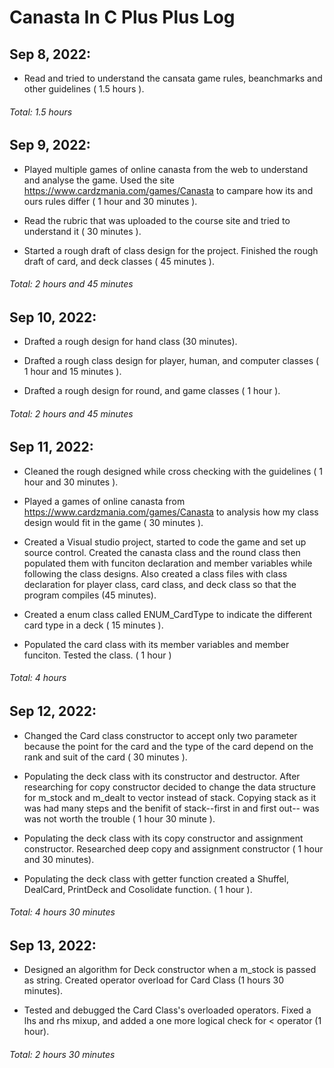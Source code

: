 # Canasta In C Plus Plus Log

## Sep 8, 2022:
- Read and tried to understand the cansata game rules, beanchmarks and other 
	guidelines ( 1.5 hours ).

###### Total: 1.5 hours

## Sep 9, 2022:
- Played multiple games of online canasta from the web to understand and 
	analyse the game. Used the site https://www.cardzmania.com/games/Canasta 
	to campare how its and ours rules differ ( 1 hour and 30 minutes ).

- Read the rubric that was uploaded to the course site and tried to 
	understand it ( 30 minutes ).

- Started a rough draft of class design for the project. Finished 
	the rough draft of card, and deck classes ( 45 minutes ).

###### Total: 2 hours and 45 minutes

## Sep 10, 2022:
- Drafted a rough design for hand class (30 minutes).

- Drafted a rough class design for player, human, and computer classes 
	( 1 hour and 15 minutes ).

- Drafted a rough design for round, and game classes ( 1 hour ).

###### Total: 2 hours and 45 minutes

## Sep 11, 2022:
- Cleaned the rough designed while cross checking with the guidelines 
	( 1 hour and 30 minutes ).

- Played a games of online canasta from https://www.cardzmania.com/games/Canasta 
	to analysis how my class design would fit in the game ( 30 minutes ).

- Created a Visual studio project, started to code the game and set up source 
	control. Created the canasta class and the round class then populated them 
	with funciton declaration and member variables while following the class 
	designs. Also created a class files with class declaration for player class,
	card class, and deck class so that the program compiles (45 minutes).

- Created a enum class called ENUM_CardType to indicate the different card type 
	in a deck ( 15 minutes ).

- Populated the card class with its member variables and member funciton. Tested
	the class. ( 1 hour )

###### Total: 4 hours

## Sep 12, 2022:

- Changed the Card class constructor to accept only two parameter because the 
	point for the card and the type of the card depend on the rank and suit of
	the card ( 30 minutes ).

- Populating the deck class with its constructor and destructor. After
	researching for copy constructor decided to change the data structure 
	for m_stock and m_dealt to vector instead of stack. Copying stack as 
	it was had many steps and the benifit of stack--first in and first out-- was 
	was not worth the trouble ( 1 hour 30 minute ).

- Populating the deck class with its copy constructor and assignment 
	constructor. Researched deep copy and assignment constructor 
	( 1 hour and 30 minutes).

- Populating the deck class with getter function created a Shuffel, DealCard,
	PrintDeck and Cosolidate function.
	( 1 hour ).

###### Total: 4 hours 30 minutes

## Sep 13, 2022:

- Designed an algorithm for Deck constructor when a m_stock is passed as string. 
	Created operator overload for Card Class (1 hours 30 minutes).

- Tested and debugged the Card Class's overloaded operators. Fixed a lhs and 
	rhs mixup, and added a one more logical check for < operator (1 hour).

###### Total: 2 hours 30 minutes
